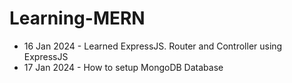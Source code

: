 # Learning-MERN

* 16 Jan 2024 - Learned ExpressJS. Router and Controller using ExpressJS
* 17 Jan 2024 - How to setup MongoDB Database